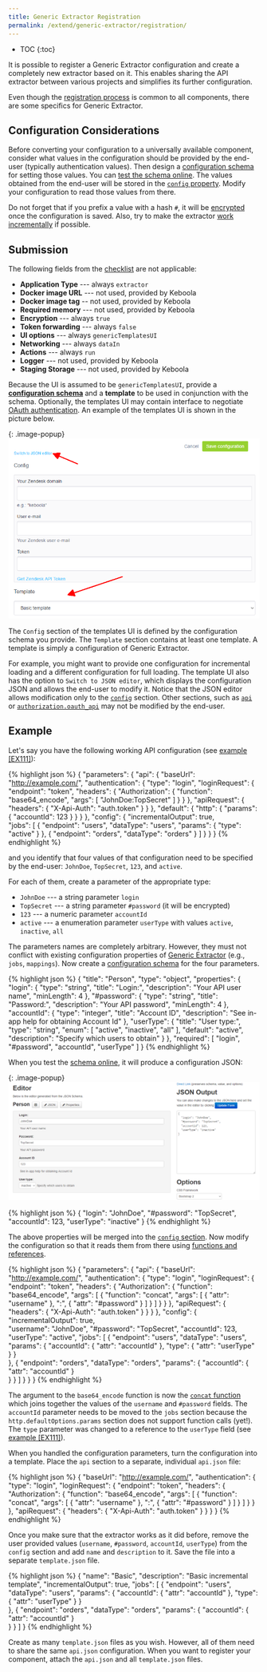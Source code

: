 ```yaml
---
title: Generic Extractor Registration
permalink: /extend/generic-extractor/registration/
---
```


* TOC
{:toc}

It is possible to register a Generic Extractor configuration and create a 
completely new extractor based on it. This enables sharing the API extractor between various
projects and simplifies its further configuration. 

Even though the [registration process](https://developers.keboola.com/extend/registration/)
is common to all components, there are some specifics for Generic Extractor.

## Configuration Considerations
Before converting your configuration to a universally available component, consider
what values in the configuration should be provided by the end-user (typically authentication values).
Then design a [configuration schema](/extend/registration/configuration-schema/) for setting 
those values. You can [test the schema online](http://jeremydorn.com/json-editor/). 
The values obtained from the end-user will be stored in the [`config` property](/extend/generic-extractor/configuration/config/).
Modify your configuration to read those values from there.

Do not forget that if you prefix a value with a hash `#`, it will be 
[encrypted](/overview/encryption/) once the configuration is saved.
Also, try to make the extractor [work incrementally](/extend/generic-extractor/incremental/) 
if possible.

## Submission
The following fields from the [checklist](/extend/registration/checklist/) are 
not applicable:

- **Application Type** --- always `extractor`
- **Docker image URL** --- not used, provided by Keboola
- **Docker image tag** -- not used, provided by Keboola
- **Required memory** --- not used, provided by Keboola
- **Encryption** --- always `true`
- **Token forwarding** --- always `false`
- **UI options** --- always `genericTemplatesUI`
- **Networking** --- always `dataIn`
- **Actions** --- always `run`
- **Logger** --- not used, provided by Keboola
- **Staging Storage** --- not used, provided by Keboola

Because the UI is assumed to be `genericTemplatesUI`, provide a
[**configuration schema**](/extend/registration/configuration-schema/) and
a **template** to be used in conjunction with the schema.
Optionally, the templates UI may contain interface to negotiate [OAuth authentication](/extend/generic-extractor/configuration/api/authentication/#oauth). 
An example of the templates UI is shown in the picture below.

{: .image-popup}
![Screenshot - Generic templates UI](/extend/generic-extractor/template-1.png)

The `Config` section of the templates UI is defined by the configuration schema you provide. 
The `Template` section contains at least one template. A template is simply a configuration of 
Generic Extractor. 

For example, you might want to provide one configuration for incremental loading
and a different configuration for full loading. The template UI also has the option to
`Switch to JSON editor`, which displays the configuration JSON and allows the end-user to modify it.
Notice that the JSON editor allows modification only to the [`config`](/extend/generic-extractor/configuration/config/)
section. Other sections, such as [`api`](/extend/generic-extractor/configuration/api/) or 
[`authorization.oauth_api`](/extend/generic-extractor/configuration/api/authentication/#oauth) may not be modified by the end-user.

## Example
Let's say you have the following working API configuration
(see [example [EX111]](https://github.com/keboola/generic-extractor/tree/master/doc/examples/111-templates-example)):

{% highlight json %}
{
    "parameters": {
        "api": {
            "baseUrl": "http://example.com/",
            "authentication": {
                "type": "login",
                "loginRequest": {
                    "endpoint": "token",
                    "headers": {
                        "Authorization": {
                            "function": "base64_encode",
                            "args": [
                                "JohnDoe:TopSecret"
                            ]
                        }
                    }
                },
                "apiRequest": {
                    "headers": {
                        "X-Api-Auth": "auth.token"
                    }
                }
            },
            "default": {
                "http": {
                    "params": {
                        "accountId": 123
                    }
                }
            }
        },
        "config": {
            "incrementalOutput": true,            
            "jobs": [
                {
                    "endpoint": "users",
                    "dataType": "users",
                    "params": {
                        "type": "active"
                    }
                },
                {
                    "endpoint": "orders",
                    "dataType": "orders"
                }
            ]
        }
    }
}
{% endhighlight %}

and you identify that four values of that configuration need to be specified by the end-user:
`JohnDoe`, `TopSecret`, `123`, and `active`.

For each of them, create a parameter of the appropriate type:

- `JohnDoe` --- a string parameter `login`
- `TopSecret` --- a string parameter `#password` (it will be encrypted)
- `123` --- a numeric parameter `accountId`
- `active` --- a enumeration parameter `userType` with values `active`, `inactive`, `all`

The parameters names are completely arbitrary. However, they must not conflict with existing
configuration properties of [Generic Extractor](/extend/generic-extractor/configuration/config/) (e.g., `jobs`, `mappings`).
Now create a [configuration schema](/extend/registration/configuration-schema/) for the four parameters.

{% highlight json %}
{
  "title": "Person",
  "type": "object",
  "properties": {
    "login": {
      "type": "string",
      "title": "Login:",
      "description": "Your API user name",
      "minLength": 4
    },
    "#password": {
      "type": "string",
      "title": "Password:",
      "description": "Your API password",
      "minLength": 4
    },
    "accountId": {
      "type": "integer",
      "title": "Account ID",
      "description": "See in-app help for obtaining Account Id"
    },
    "userType": {
      "title": "User type:",
      "type": "string",
      "enum": [
        "active",
        "inactive",
        "all"
      ],
      "default": "active",
      "description": "Specify which users to obtain"
    }
  },
  "required": [
     "login", "#password", "accountId", "userType"
  ]
}
{% endhighlight %}

When you test the [schema online](http://jeremydorn.com/json-editor/), it will produce a
configuration JSON:

{: .image-popup}
![Screenshot - Schema Test](/extend/generic-extractor/schema-test.png)

{% highlight json %}
{
  "login": "JohnDoe",
  "#password": "TopSecret",
  "accountId": 123,
  "userType": "inactive"
}
{% endhighlight %}

The above properties will be merged into the [`config` section](/extend/generic-extractor/configuration/config/). Now
modify the configuration so that it reads them from there using [functions and references](/extend/generic-extractor/functions/).

{% highlight json %}
{
    "parameters": {
        "api": {
            "baseUrl": "http://example.com/",
            "authentication": {
                "type": "login",
                "loginRequest": {
                    "endpoint": "token",
                    "headers": {
                        "Authorization": {
                            "function": "base64_encode",
                            "args": [
                                {
                                    "function": "concat",
                                    "args": [
                                        {
                                            "attr": "username"
                                        },
                                        ":",
                                        {
                                            "attr": "#password"
                                        }
                                    ]
                                }
                            ]
                        }
                    }
                },
                "apiRequest": {
                    "headers": {
                        "X-Api-Auth": "auth.token"
                    }
                }
            }
        },
        "config": {
            "incrementalOutput": true,            
            "username": "JohnDoe",
            "#password": "TopSecret",
            "accountId": 123,
            "userType": "active",
            "jobs": [
                {
                    "endpoint": "users",
                    "dataType": "users",
                    "params": {
                        "accountId": {
                            "attr": "accountId"
                        },
                        "type": {
                            "attr": "userType"
                        }
                    }                    
                },
                {
                    "endpoint": "orders",
                    "dataType": "orders",
                    "params": {
                        "accountId": {
                            "attr": "accountId"
                        }                        
                    }
                }
            ]
        }
    }
}
{% endhighlight %}

The argument to the `base64_encode` function is now the 
[`concat` function](/extend/generic-extractor/functions/#concat) which joins together the 
values of the `username` and `#password` fields. The `accountId` parameter needs to be moved to the 
`jobs` section because the `http.defaultOptions.params` section does not support function calls (yet!).
The `type` parameter was changed to a reference to the `userType` field
(see [example [EX111]](https://github.com/keboola/generic-extractor/tree/master/doc/examples/111-templates-example)). 

When you handled the configuration parameters, turn the configuration into a template. Place 
the `api` section to a separate, individual `api.json` file:

{% highlight json %}
{
    "baseUrl": "http://example.com/",
    "authentication": {
        "type": "login",
        "loginRequest": {
            "endpoint": "token",
            "headers": {
                "Authorization": {
                    "function": "base64_encode",
                    "args": [
                        {
                            "function": "concat",
                            "args": [
                                {
                                    "attr": "username"
                                },
                                ":",
                                {
                                    "attr": "#password"
                                }
                            ]
                        }
                    ]
                }
            }
        },
        "apiRequest": {
            "headers": {
                "X-Api-Auth": "auth.token"
            }
        }
    }
}
{% endhighlight %}

Once you make sure that the extractor works as it did before, 
remove the user provided values (`username`, `#password`, `accountId`, `userType`) from
the `config` section and add `name` and `description` to it. Save the file into a 
separate `template.json` file.

{% highlight json %}
{
    "name": "Basic",
    "description": "Basic incremental template",
    "incrementalOutput": true,
    "jobs": [
        {
            "endpoint": "users",
            "dataType": "users",
            "params": {
                "accountId": {
                    "attr": "accountId"
                },
                "type": {
                    "attr": "userType"
                }
            }                    
        },
        {
            "endpoint": "orders",
            "dataType": "orders",
            "params": {
                "accountId": {
                    "attr": "accountId"
                }                        
            }
        }
    ]
}
{% endhighlight %}

Create as many `template.json` files as you wish. However, all of them need to share the same `api.json` 
configuration. When you want to register your component, attach the `api.json` and all `template.json` files. 
